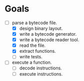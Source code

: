 # Goals

- [ ] parse a bytecode file.
    - [x] design binary layout.
    - [x] write a bytecode generator.
    - [x] write a bytecode reader tool.
    - [x] read the file.
    - [x] extract functions.
    - [ ] write tests.

- [ ] execute a function.
    - [ ] decode instructions.
    - [ ] execute instructions.
